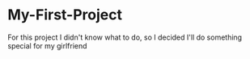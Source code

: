 # My-First-Project
For this project I didn't know what to do, so I decided I'll do something special for my girlfriend

